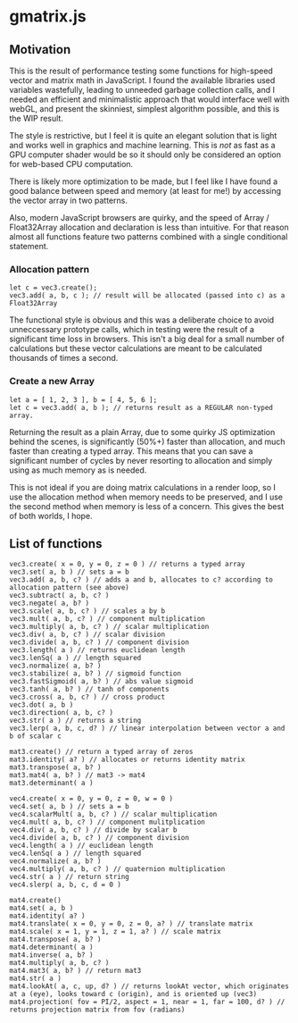 # gmatrix.js

## Motivation

This is the result of performance testing some functions for high-speed vector and matrix math in JavaScript. I found the available libraries used variables wastefully, leading to unneeded garbage collection calls, and I needed an efficient and minimalistic approach that would interface well with webGL, and present the skinniest, simplest algorithm possible, and this is the WIP result.

The style is restrictive, but I feel it is quite an elegant solution that is light and works well in graphics and machine learning. This is *not* as fast as a GPU computer shader would be so it should only be considered an option for web-based CPU computation.

There is likely more optimization to be made, but I feel like I have found a good balance between speed and memory (at least for me!) by accessing the vector array in two patterns.

Also, modern JavaScript browsers are quirky, and the speed of Array / Float32Array allocation and declaration is less than intuitive. For that reason almost all functions feature two patterns combined with a single conditional statement.

### Allocation pattern
```
let c = vec3.create();
vec3.add( a, b, c ); // result will be allocated (passed into c) as a Float32Array
```

The functional style is obvious and this was a deliberate choice to avoid unneccessary prototype calls, which in testing were the result of a significant time loss in browsers. This isn't a big deal for a small number of calculations but these vector calculations are meant to be calculated thousands of times a second.

### Create a new Array
```
let a = [ 1, 2, 3 ], b = [ 4, 5, 6 ];
let c = vec3.add( a, b ); // returns result as a REGULAR non-typed array.
```

Returning the result as a plain Array, due to some quirky JS optimization behind the scenes, is significantly (50%+) faster than allocation, and much faster than creating a typed array. This means that you can save a significant number of cycles by never resorting to allocation and simply using as much memory as is needed.

This is not ideal if you are doing matrix calculations in a render loop, so I use the allocation method when memory needs to be preserved, and I use the second method when memory is less of a concern. This gives the best of both worlds, I hope.

## List of functions
```
vec3.create( x = 0, y = 0, z = 0 ) // returns a typed array
vec3.set( a, b ) // sets a = b
vec3.add( a, b, c? ) // adds a and b, allocates to c? according to allocation pattern (see above)
vec3.subtract( a, b, c? )
vec3.negate( a, b? )
vec3.scale( a, b, c? ) // scales a by b
vec3.mult( a, b, c? ) // component multiplication
vec3.multiply( a, b, c? ) // scalar multiplication
vec3.div( a, b, c? ) // scalar division
vec3.divide( a, b, c? ) // component division
vec3.length( a ) // returns euclidean length
vec3.lenSq( a ) // length squared
vec3.normalize( a, b? )
vec3.stabilize( a, b? ) // sigmoid function
vec3.fastSigmoid( a, b? ) // abs value sigmoid
vec3.tanh( a, b? ) // tanh of components
vec3.cross( a, b, c? ) // cross product
vec3.dot( a, b )
vec3.direction( a, b, c? )
vec3.str( a ) // returns a string
vec3.lerp( a, b, c, d? ) // linear interpolation between vector a and b of scalar c

mat3.create() // return a typed array of zeros
mat3.identity( a? ) // allocates or returns identity matrix
mat3.transpose( a, b? )
mat3.mat4( a, b? ) // mat3 -> mat4
mat3.determinant( a )

vec4.create( x = 0, y = 0, z = 0, w = 0 )
vec4.set( a, b ) // sets a = b
vec4.scalarMult( a, b, c? ) // scalar multiplication
vec4.mult( a, b, c? ) // component mulitplication
vec4.div( a, b, c? ) // divide by scalar b
vec4.divide( a, b, c? ) // component division
vec4.length( a ) // euclidean length
vec4.lenSq( a ) // length squared
vec4.normalize( a, b? )
vec4.multiply( a, b, c? ) // quaternion multiplication
vec4.str( a ) // return string
vec4.slerp( a, b, c, d = 0 )

mat4.create()
mat4.set( a, b )
mat4.identity( a? )
mat4.translate( x = 0, y = 0, z = 0, a? ) // translate matrix
mat4.scale( x = 1, y = 1, z = 1, a? ) // scale matrix
mat4.transpose( a, b? )
mat4.determinant( a )
mat4.inverse( a, b? )
mat4.multiply( a, b, c? )
mat4.mat3( a, b? ) // return mat3
mat4.str( a )
mat4.lookAt( a, c, up, d? ) // returns lookAt vector, which originates at a (eye), looks toward c (origin), and is oriented up (vec3)
mat4.projection( fov = PI/2, aspect = 1, near = 1, far = 100, d? ) // returns projection matrix from fov (radians)
```

